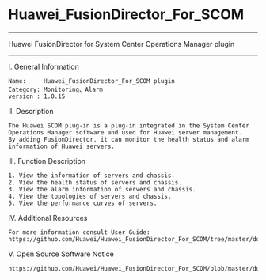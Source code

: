 # Huawei_FusionDirector_For_SCOM


**********************************************************************************
Huawei FusionDirector for System Center Operations Manager plugin
**********************************************************************************

I. General Information 

    Name:     Huawei_FusionDirector_For_SCOM plugin
    Category: Monitoring、Alarm
    version : 1.0.15
    
II. Description

    The Huawei SCOM plug-in is a plug-in integrated in the System Center Operations Manager software and used for Huawei server management.
    By adding FusionDirector, it can monitor the health status and alarm information of Huawei servers.

III. Function Description

    1. View the information of servers and chassis.
    2. View the health status of servers and chassis.
    3. View the alarm information of servers and chassis.
    4. View the topologies of servers and chassis.
    5. View the performance curves of servers.

IV. Additional Resources

    For more information consult User Guide: https://github.com/Huawei/Huawei_FusionDirector_For_SCOM/tree/master/docs
  
V. Open Source Software Notice
    
    https://github.com/Huawei/Huawei_FusionDirector_For_SCOM/blob/master/docs/Open%20Source%20Software%20Notice.doc
